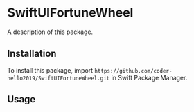 # SwiftUIFortuneWheel

A description of this package.

## Installation

To install this package, import `https://github.com/coder-hello2019/SwiftUIFortuneWheel.git` in Swift Package Manager.

## Usage

```swift

```
